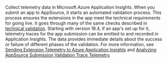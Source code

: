 Collect telemetry data in Microsoft Azure Application Insights. When you submit an app to AppSource, it starts an automated validation process. This process ensures the extensions in the app meet the technical requirements for going live. It goes through many of the same checks described in [technical validation](https://aka.ms/CheckBeforeYouSubmit). Starting with version 18.4, if an app's set up for it, telemetry traces for the app submission can be emitted to and recorded in Application Insights. The data provides immediate details about the success or failure of different phases of the validation. For more information, see [Sending Extension Telemetry to Azure Application Insights](../devenv-application-insights-for-extensions.md) and [Analyzing AppSource Submission Validation Trace Telemetry](../../administration/telemetry-appsource-submission-validation-trace.md).